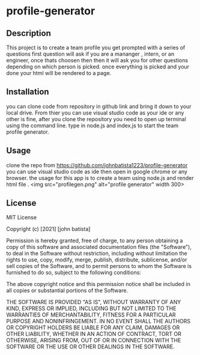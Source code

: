 # profile-generator

## Description
This project is to create a team profile you get prompted with a series of questions first question will ask if you are a mananger , intern, or an engineer, once thats choosen then then it will ask you for other questions depending on which person is picked. once everything is picked and your done your html will be rendered to a page.

## Installation
 you can clone code from repository in github link and bring it down to your local drive. From thier you can use visual studio code as your ide or any other is fine, after you clone the repository you need to open up terminal using the command line. type in node.js and index.js to start the team profile generator.
## Usage
 clone the repo from https://github.com/johnbatista1223/profile-generator you can use visual studio code as ide then open in google chrome or any browser. the usage for this app is to create a team using node.js and render html file .
 <img src="profilegen.png" alt="profile generator" width 300>

## License
MIT License

Copyright (c) [2021] [john batista]

Permission is hereby granted, free of charge, to any person obtaining a copy
of this software and associated documentation files (the "Software"), to deal
in the Software without restriction, including without limitation the rights
to use, copy, modify, merge, publish, distribute, sublicense, and/or sell
copies of the Software, and to permit persons to whom the Software is
furnished to do so, subject to the following conditions:

The above copyright notice and this permission notice shall be included in all
copies or substantial portions of the Software.

THE SOFTWARE IS PROVIDED "AS IS", WITHOUT WARRANTY OF ANY KIND, EXPRESS OR
IMPLIED, INCLUDING BUT NOT LIMITED TO THE WARRANTIES OF MERCHANTABILITY,
FITNESS FOR A PARTICULAR PURPOSE AND NONINFRINGEMENT. IN NO EVENT SHALL THE
AUTHORS OR COPYRIGHT HOLDERS BE LIABLE FOR ANY CLAIM, DAMAGES OR OTHER
LIABILITY, WHETHER IN AN ACTION OF CONTRACT, TORT OR OTHERWISE, ARISING FROM,
OUT OF OR IN CONNECTION WITH THE SOFTWARE OR THE USE OR OTHER DEALINGS IN THE
SOFTWARE.